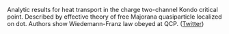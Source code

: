 
Analytic results for heat transport in the charge two-channel Kondo critical point. Described by effective theory of free Majorana quasiparticle localized on dot. Authors show Wiedemann-Franz law obeyed at QCP. ([Twitter](https://twitter.com/JoshuahHeath/status/1205156740871753734))
